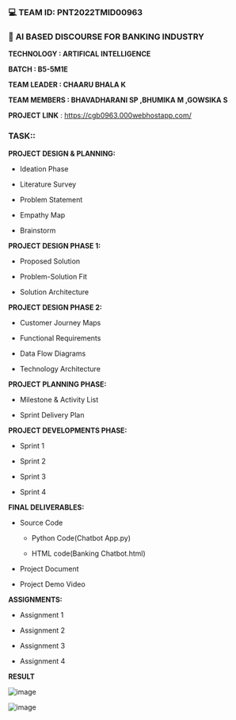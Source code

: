 ### 💻 **TEAM ID: PNT2022TMID00963**

### 🤖 **AI BASED DISCOURSE FOR BANKING INDUSTRY**

**TECHNOLOGY : ARTIFICAL INTELLIGENCE**

**BATCH : B5-5M1E**

**TEAM LEADER : CHAARU BHALA K** 

**TEAM MEMBERS : BHAVADHARANI SP ,BHUMIKA M ,GOWSIKA S**
 
**PROJECT LINK** : https://cgb0963.000webhostapp.com/

### **TASK::**

**PROJECT DESIGN & PLANNING:**

- Ideation Phase
     
-  Literature Survey
     
-  Problem Statement
    
-  Empathy Map
     
-  Brainstorm
 
**PROJECT DESIGN PHASE 1:**

-  Proposed Solution
     
-  Problem-Solution Fit
     
-  Solution Architecture
     
**PROJECT DESIGN PHASE 2:**

-  Customer Journey Maps
     
-  Functional Requirements
     
-  Data Flow Diagrams
     
-  Technology Architecture
     
**PROJECT PLANNING PHASE:**

-  Milestone & Activity List
     
-  Sprint Delivery Plan
    
**PROJECT DEVELOPMENTS PHASE:**

-  Sprint 1
     
-  Sprint 2
     
-  Sprint 3
     
-  Sprint 4
    
**FINAL DELIVERABLES:**

-  Source Code
      
      - Python Code(Chatbot App.py)
      
      - HTML code(Banking Chatbot.html)
     
-  Project Document
     
-  Project Demo Video
    
**ASSIGNMENTS:**

- Assignment 1
     
- Assignment 2
     
- Assignment 3
   
- Assignment 4
     
**RESULT**     

![image](https://user-images.githubusercontent.com/114250450/202857285-c78d2dfa-cd49-449f-810e-4570ad650050.png)

![image](https://user-images.githubusercontent.com/114250450/202857331-5911d5a8-8677-4ad3-adfb-7140e79bbb55.png)


